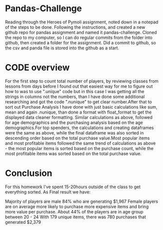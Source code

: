 # Pandas-Challenge

Reading through the Heroes of Pymoli assignment, noted down in a notepad of the steps to be done.
Following the instructions, and created a new github repo for pandas assignment and named it pandas-challenge.
Cloned the repo to my computer, so I can do regular commits from the folder into github, then created a folder for the assignment.
Did a commit to github, so the csv and panda file is stored into the github as a start.

# CODE overview

For the first step to count total number of players, by reviewing classes from lessons from days before I found out that easiest way for me to figure out how to was to use ".unique" code but in this case I was getting all the strings in columns not the numbers, than I have done some additional researching and got the code ".nunique"  to get clear number.After that to sort out Purchase Analysis I have done with just basic calculations like sum, mean and again .nunique, than done a format with float_format to get the displayed data cleaner formatting. Similar calculations as above, followed for age demographics and the purchasing analysis based on the age demographics.For top spenders, the calculations and creating dataframes were the same as above, while the final dataframe was also sorted in descending order based on the total purchase value.Most popular items and most profitable items followed the same trend of calculations as above - the most popular items is sorted based on the purchase count, while the most profitable items was sorted based on the total purchase value.

# Conclusion

For this homework I've spent 15-20hours outside of the class to get everything sorted. As Final result we have:

Majority of players are male 84% who are generating \$1,967
Female players are on average more likely to purchase more expensive items and bring more value per purchase.
About 44% of the players are in age group between 20 - 24
With 179 unique items, there was 780 purchases that generated \$2,379

